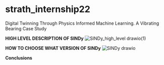 # strath_internship22
Digital Twinning Through Physics Informed Machine Learning. A Vibrating Bearing Case Study

**HIGH LEVEL DESCRIPTION OF SINDy**
![SINDy_high_level drawio(1)](https://user-images.githubusercontent.com/63156182/186113939-4cc1aa39-c80b-4b24-a3f7-da9ff1dd14a6.png)

**HOW TO CHOOSE WHAT VERSION OF SINDy**
![SINDy drawio](https://user-images.githubusercontent.com/63156182/186113773-0d86bf14-33cc-44a8-b086-c3855e33c762.png)


**Conclusions**


